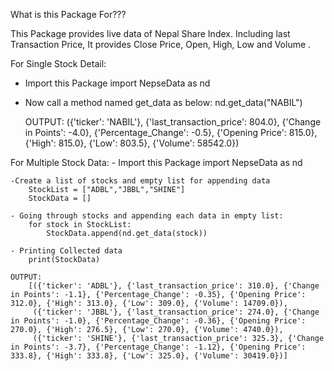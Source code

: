 What is this Package For???

   This Package provides live data of Nepal Share Index.
   Including last Transaction Price, It provides Close Price, Open, High, Low and Volume .

For Single Stock Detail:
 - Import this Package
        import NepseData as nd
 
 - Now call a method named get_data as below:
        nd.get_data("NABIL")
    
    OUTPUT:
        ({'ticker': 'NABIL'},
        {'last_transaction_price': 804.0},
        {'Change in Points': -4.0},
        {'Percentage_Change': -0.5},
        {'Opening Price': 815.0},
        {'High': 815.0},
        {'Low': 803.5},
        {'Volume': 58542.0})

For Multiple Stock Data:
    - Import this Package
        import NepseData as nd

    -Create a list of stocks and empty list for appending data
        StockList = ["ADBL","JBBL","SHINE"]
        StockData = []

    - Going through stocks and appending each data in empty list:
        for stock in StockList:
            StockData.append(nd.get_data(stock))

    - Printing Collected data
        print(StockData)
    
    OUTPUT: 
        [({'ticker': 'ADBL'}, {'last_transaction_price': 310.0}, {'Change in Points': -1.1}, {'Percentage_Change': -0.35}, {'Opening Price': 312.0}, {'High': 313.0}, {'Low': 309.0}, {'Volume': 14709.0}),
         ({'ticker': 'JBBL'}, {'last_transaction_price': 274.0}, {'Change in Points': -1.0}, {'Percentage_Change': -0.36}, {'Opening Price': 270.0}, {'High': 276.5}, {'Low': 270.0}, {'Volume': 4740.0}), 
         ({'ticker': 'SHINE'}, {'last_transaction_price': 325.3}, {'Change in Points': -3.7}, {'Percentage_Change': -1.12}, {'Opening Price': 333.8}, {'High': 333.8}, {'Low': 325.0}, {'Volume': 30419.0})]
